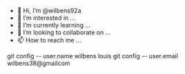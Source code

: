 - 👋 Hi, I’m @wilbens92a
- 👀 I’m interested in ...
- 🌱 I’m currently learning ...
- 💞️ I’m looking to collaborate on ...
- 📫 How to reach me ...

<!---
wilbens92a/wilbens92a is a ✨ special ✨ repository because its `README.md` (this file) appears on your GitHub profile.
You can click the Preview link to take a look at your changes.
--->
git config -- user.name wilbens louis
git config -- user.email wilbens38@gmailcom
